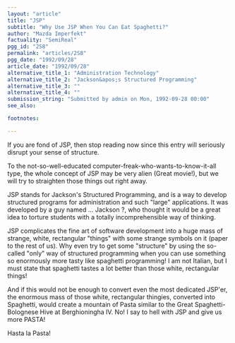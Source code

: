 ```yaml
---
layout: "article"
title: "JSP"
subtitle: "Why Use JSP When You Can Eat Spaghetti?"
author: "Mazda Imperfekt"
factuality: "SemiReal"
pgg_id: "2S8"
permalink: "articles/2S8"
pgg_date: "1992/09/28"
article_date: "1992/09/28"
alternative_title_1: "Administration Technology"
alternative_title_2: "Jackson&apos;s Structured Programming"
alternative_title_3: ""
alternative_title_4: ""
submission_string: "Submitted by admin on Mon, 1992-09-28 00:00"
see_also:

footnotes: 

---
```

<div>
<p>If you are fond of JSP, then stop reading now since this entry will seriously disrupt your sense of structure.</p>
<p>To the not-so-well-educated computer-freak-who-wants-to-know-it-all type, the whole concept of JSP may be very alien (Great movie!), but we will try to straighten those things out right away.</p>
<p>JSP stands for Jackson's Structured Programming, and is a way to develop structured programs for administration and such "large" applications. It was developed by a guy named ... Jackson ?, who thought it would be a great idea to torture students with a totally incomprehensible way of thinking.</p>
<p>JSP complicates the fine art of software development into a huge mass of strange, white, rectangular "things" with some strange symbols on it (paper to the rest of us). Why even try to get some "structure" by using the so- called "only" way of structured programming when you can use something so enormously more tasty like spaghetti programming! I am not Italian, but I must state that spaghetti tastes a lot better than those white, rectangular things!</p>
<p>And if this would not be enough to convert even the most dedicated JSP'er, the enormous mass of those white, rectangular thingies, converted into Spaghetti, would create a mountain of Pasta similar to the Great Spaghetti- Bolognese Hive at Berghioningha IV. No! I say to hell with JSP and give us more PASTA!</p>
<p>Hasta la Pasta! <!--Amazon_CLS_IM_END--></p>
</div>

